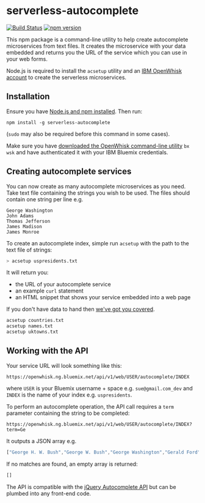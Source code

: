 # serverless-autocomplete

[![Build Status](https://travis-ci.org/ibm-watson-data-lab/serverless-autocomplete.svg?branch=master)](https://travis-ci.org/ibm-watson-data-lab/serverless-autocomplete) [![npm version](https://badge.fury.io/js/serverless-autocomplete.svg)](https://badge.fury.io/js/serverless-autocomplete)

This npm package is a command-line utility to help create autocomplete microservices from text files. It creates the microservice with your data embedded and returns you the URL of the service which you can use in your web forms. 

Node.js is required to install the `acsetup` utility and an [IBM OpenWhisk account](https://console.bluemix.net/openwhisk/?env_id=ibm:yp:us-south) to create the serverless microservices.

## Installation

Ensure you have [Node.js and npm installed](https://nodejs.org/en/download/). Then run:

```
npm install -g serverless-autocomplete
```

(`sudo` may also be required before this command in some cases).

Make sure you have [downloaded the OpenWhisk command-line utility](https://console.bluemix.net/openwhisk/learn/cli?env_id=ibm:yp:us-south) `bx wsk` and have authenticated it with your IBM Bluemix credentials.

## Creating autocomplete services

You can now create as many autocomplete microservices as you need. Take text file containing the strings you wish to be used. The files should contain one string per line e.g.

```
George Washington
John Adams
Thomas Jefferson
James Madison
James Monroe
```

To create an autocomplete index, simple run `acsetup` with the path to the text file of strings:

```sh
> acsetup uspresidents.txt
```

It will return you:

- the URL of your autocomplete service
- an example `curl` statement
- an HTML snippet that shows your service embedded into a web page

If you don't have data to hand then [we've got you covered](https://github.com/ibm-watson-data-lab/serverless-autocomplete/tree/master/data).

```sh
acsetup countries.txt
acsetup names.txt
acsetup uktowns.txt
```

## Working with the API

Your service URL will look something like this:

    https://openwhisk.ng.bluemix.net/api/v1/web/USER/autocomplete/INDEX

where `USER` is your Bluemix username + space  e.g. `sue@gmail.com_dev` and `INDEX` is the name of your index e.g. `uspresidents`.

To perform an autocomplete operation, the API call requires a `term` parameter containing the string to be completed:

    https://openwhisk.ng.bluemix.net/api/v1/web/USER/autocomplete/INDEX?term=Ge

It outputs a JSON array e.g.

```js
["George H. W. Bush","George W. Bush","George Washington","Gerald Ford"]
```

If no matches are found, an empty array is returned:

```js
[]
```

The API is compatible with the [jQuery Autocomplete API](http://api.jqueryui.com/autocomplete/) but can be plumbed into any front-end code.







